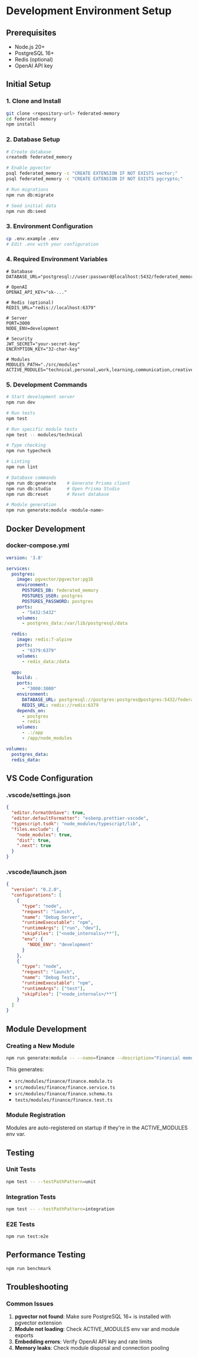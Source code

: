 # Development Environment Setup

## Prerequisites
- Node.js 20+ 
- PostgreSQL 16+
- Redis (optional)
- OpenAI API key

## Initial Setup

### 1. Clone and Install
```bash
git clone <repository-url> federated-memory
cd federated-memory
npm install
```

### 2. Database Setup
```bash
# Create database
createdb federated_memory

# Enable pgvector
psql federated_memory -c "CREATE EXTENSION IF NOT EXISTS vector;"
psql federated_memory -c "CREATE EXTENSION IF NOT EXISTS pgcrypto;"

# Run migrations
npm run db:migrate

# Seed initial data
npm run db:seed
```

### 3. Environment Configuration
```bash
cp .env.example .env
# Edit .env with your configuration
```

### 4. Required Environment Variables
```env
# Database
DATABASE_URL="postgresql://user:password@localhost:5432/federated_memory"

# OpenAI
OPENAI_API_KEY="sk-..."

# Redis (optional)
REDIS_URL="redis://localhost:6379"

# Server
PORT=3000
NODE_ENV=development

# Security
JWT_SECRET="your-secret-key"
ENCRYPTION_KEY="32-char-key"

# Modules
MODULES_PATH="./src/modules"
ACTIVE_MODULES="technical,personal,work,learning,communication,creative"
```

### 5. Development Commands
```bash
# Start development server
npm run dev

# Run tests
npm test

# Run specific module tests
npm test -- modules/technical

# Type checking
npm run typecheck

# Linting
npm run lint

# Database commands
npm run db:generate    # Generate Prisma client
npm run db:studio      # Open Prisma Studio
npm run db:reset       # Reset database

# Module generation
npm run generate:module <module-name>
```

## Docker Development

### docker-compose.yml
```yaml
version: '3.8'

services:
  postgres:
    image: pgvector/pgvector:pg16
    environment:
      POSTGRES_DB: federated_memory
      POSTGRES_USER: postgres
      POSTGRES_PASSWORD: postgres
    ports:
      - "5432:5432"
    volumes:
      - postgres_data:/var/lib/postgresql/data

  redis:
    image: redis:7-alpine
    ports:
      - "6379:6379"
    volumes:
      - redis_data:/data

  app:
    build: .
    ports:
      - "3000:3000"
    environment:
      DATABASE_URL: postgresql://postgres:postgres@postgres:5432/federated_memory
      REDIS_URL: redis://redis:6379
    depends_on:
      - postgres
      - redis
    volumes:
      - .:/app
      - /app/node_modules

volumes:
  postgres_data:
  redis_data:
```

## VS Code Configuration

### .vscode/settings.json
```json
{
  "editor.formatOnSave": true,
  "editor.defaultFormatter": "esbenp.prettier-vscode",
  "typescript.tsdk": "node_modules/typescript/lib",
  "files.exclude": {
    "node_modules": true,
    "dist": true,
    ".next": true
  }
}
```

### .vscode/launch.json
```json
{
  "version": "0.2.0",
  "configurations": [
    {
      "type": "node",
      "request": "launch",
      "name": "Debug Server",
      "runtimeExecutable": "npm",
      "runtimeArgs": ["run", "dev"],
      "skipFiles": ["<node_internals>/**"],
      "env": {
        "NODE_ENV": "development"
      }
    },
    {
      "type": "node",
      "request": "launch",
      "name": "Debug Tests",
      "runtimeExecutable": "npm",
      "runtimeArgs": ["test"],
      "skipFiles": ["<node_internals>/**"]
    }
  ]
}
```

## Module Development

### Creating a New Module
```bash
npm run generate:module -- --name=finance --description="Financial memory module"
```

This generates:
- `src/modules/finance/finance.module.ts`
- `src/modules/finance/finance.service.ts`
- `src/modules/finance/finance.schema.ts`
- `tests/modules/finance/finance.test.ts`

### Module Registration
Modules are auto-registered on startup if they're in the ACTIVE_MODULES env var.

## Testing

### Unit Tests
```bash
npm test -- --testPathPattern=unit
```

### Integration Tests
```bash
npm test -- --testPathPattern=integration
```

### E2E Tests
```bash
npm run test:e2e
```

## Performance Testing
```bash
npm run benchmark
```

## Troubleshooting

### Common Issues
1. **pgvector not found**: Make sure PostgreSQL 16+ is installed with pgvector extension
2. **Module not loading**: Check ACTIVE_MODULES env var and module exports
3. **Embedding errors**: Verify OpenAI API key and rate limits
4. **Memory leaks**: Check module disposal and connection pooling